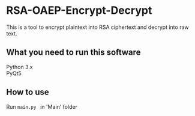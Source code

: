 # RSA-OAEP-Encrypt-Decrypt
This is a tool to encrypt plaintext into RSA ciphertext and decrypt into raw text.

## What you need to run this software
Python 3.x<br>
PyQt5

## How to use
Run `main.py ` in 'Main' folder
